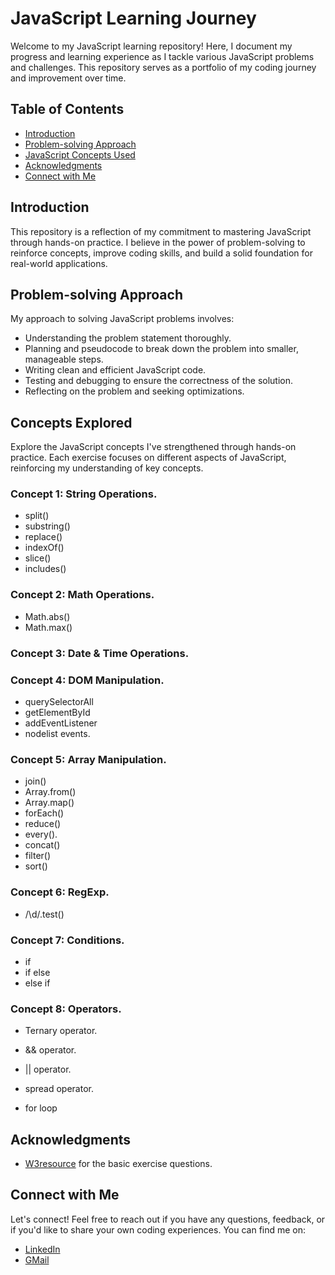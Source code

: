 # JavaScript Learning Journey

Welcome to my JavaScript learning repository! Here, I document my progress and learning experience as I tackle various JavaScript problems and challenges. This repository serves as a portfolio of my coding journey and improvement over time.

## Table of Contents

- [Introduction](#introduction)
- [Problem-solving Approach](#problem-solving-approach)
- [JavaScript Concepts Used](#concepts-explored)
- [Acknowledgments](#acknowledgments)
- [Connect with Me](#connect-with-me)

## Introduction

This repository is a reflection of my commitment to mastering JavaScript through hands-on practice. I believe in the power of problem-solving to reinforce concepts, improve coding skills, and build a solid foundation for real-world applications.

## Problem-solving Approach

My approach to solving JavaScript problems involves:

- Understanding the problem statement thoroughly.
- Planning and pseudocode to break down the problem into smaller, manageable steps.
- Writing clean and efficient JavaScript code.
- Testing and debugging to ensure the correctness of the solution.
- Reflecting on the problem and seeking optimizations.

## Concepts Explored

Explore the JavaScript concepts I've strengthened through hands-on practice. Each exercise focuses on different aspects of JavaScript, reinforcing my understanding of key concepts.

### Concept 1: String Operations.
- split() 
- substring()
- replace()
- indexOf()
- slice()
- includes()

### Concept 2: Math Operations.
- Math.abs() 
- Math.max()

### Concept 3: Date & Time Operations.

### Concept 4: DOM Manipulation.
- querySelectorAll 
- getElementById 
- addEventListener 
- nodelist events.

### Concept 5: Array Manipulation.
- join() 
- Array.from()
- Array.map() 
- forEach()
- reduce() 
- every(). 
- concat()
- filter()
- sort()

### Concept 6: RegExp.
- /\d/.test()

### Concept 7: Conditions.
- if 
- if else
- else if 

### Concept 8: Operators.
- Ternary operator.
- && operator.
- || operator.
- spread operator.

- for loop

## Acknowledgments

- [W3resource](https://www.w3resource.com/javascript-exercises/javascript-basic-exercises.php#EDITOR) for the basic exercise questions.

## Connect with Me

Let's connect! Feel free to reach out if you have any questions, feedback, or if you'd like to share your own coding experiences. You can find me on:

- [LinkedIn](https://www.linkedin.com/in/akash-bhati-a321a1140/)
- [GMail](mailto:akashbhati67@gmail.com)